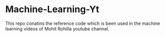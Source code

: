 # Machine-Learning-Yt
This repo conatins the reference code which is been used in the machine learning videos of Mohit Rohilla youtube channel. 
